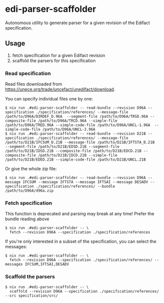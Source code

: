 # edi-parser-scaffolder

Autonomous utility to generate parser for a given revision of the Edifact
specification.

## Usage

1. fetch specification for a given Edifact revision
2. scaffold the parsers for this specification

### Read specification

Read files downloaded from <https://unece.org/trade/uncefact/unedifact/download>.

You can specify individual files one by one:
```
$ nix run .#edi-parser-scaffolder -- read-bundle --revision D96A --specification ./specification/references/ --message-file /path/to/D96A/DIRDEF_D.96A  --segment-file /path/to/D96A/TRSD.96A --composite-file /path/to/D96A/TRCD.96A --simple-file /path/to/D96A/TRED.96A --simple-code-file /path/to/D96A/UNCL-1.96A  --simple-code-file /path/to/D96A/UNCL-2.96A
$ nix run .#edi-parser-scaffolder -- read-bundle --revision D21B --specification ./specification/references/ --message-file /path/to/D21B/IFCSUM_D.21B --message-file /path/to/D21B/IFTSTA_D.21B  --segment-file /path/to/D21B/EDSD.21B --segment-file /path/to/D21B/IDSD.21B --composite-file /path/to/D21B/EDCD.21B --composite-file /path/to/D21B/IDCD.21B --simple-file /path/to/D21B/EDED.21B --simple-code-file /path/to/D21B/UNCL.21B
```

Or give the whole zip file:
```
$ nix run .#edi-parser-scaffolder -- read-bundle --revision D96A --message IFCSUM --message IFTSTA --message IFTSAI --message DESADV --specification ./specification/references/ --bundle /path/to/D96A/d96a.zip
```

### Fetch specification

This function is deprecated and parsing may break at any time!
Prefer the bundle reading above

```
$ nix run .#edi-parser-scaffolder -- \
  fetch --revision D96A --specification ./specification/references
```

If you're only interested in a subset of the specification, you can select the
messages:

```
$ nix run .#edi-parser-scaffolder -- \
  fetch --revision D96A --specification ./specification/references/ --messages IFCSUM,IFTSAI,DESADV
```

### Scaffold the parsers

```
$ nix run .#edi-parser-scaffolder -- \
  scaffold --revision D96A --specification ./specification/references/ --src specification/src/
```

